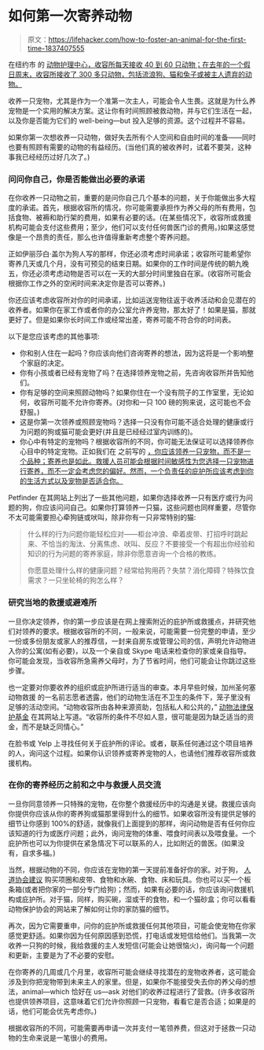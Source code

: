 # 如何第一次寄养动物

> 原文：<https://lifehacker.com/how-to-foster-an-animal-for-the-first-time-1837407555>

在纽约市 的 [动物护理中心，收容所每天接收 40 到 60 只动物；在去年的一个假日周末，收容所接收了 300 多只动物，包括流浪狗、猫和兔子或被主人遗弃的动物。](https://www.amny.com/news/homeless-pets-acc-1.18844852) 



收养一只宠物，尤其是作为一个准第一次主人，可能会令人生畏。这就是为什么养宠物是一个实用的解决方案。这让你有时间照顾被救动物，并与它们生活在一起，以及你是否能为它们的 well-being⁠—but 投入足够的资源。这个过程并不容易。

如果你第一次想收养一只动物，做好失去所有个人空间和自由时间的准备——同时也要有照顾有需要的动物的有益经历。(当他们真的被收养时，试着不要哭，这种事我已经经历过好几次了。)

### 问问你自己，你是否能做出必要的承诺

在你收养一只动物之前，重要的是问你自己几个基本的问题，关于你能做出多大程度的承诺。首先，根据收容所的情况，你可能需要承担作为养父母的所有费用，包括食物、被褥和助行架的费用，如果有必要的话。(在某些情况下，收容所或救援机构可能会支付这些费用；至少，他们可以支付任何兽医门诊的费用。)如果这感觉像是一个昂贵的责任，那么也许值得重新考虑整个寄养问题。

正如伊丽莎白·盖尔为狗人写的那样，你还必须考虑时间承诺；收容所可能希望你寄养几天或几个月，没有可预见的结束日期。如果你的工作时间是传统的朝九晚五，你还必须考虑动物是否可以在一天的大部分时间里独自在家。(收容所可能会根据你工作之外的空闲时间来决定你是否可以寄养。)

你还应该考虑收容所对你的时间承诺，比如运送宠物往返于收养活动和会见潜在的收养者。如果你在家工作或者你的办公室允许养宠物，那太好了！如果是猫，那就更好了。但是如果你长时间工作或经常出差，寄养可能不符合你的时间表。

以下是您应该考虑的其他事项:

*   你和别人住在一起吗？你应该向他们咨询寄养的想法，因为这将是一个影响整个家庭的决定。
*   你有小孩或者已经有宠物了吗？在选择领养宠物之前，先咨询收容所并告知他们。
*   你有足够的空间来照顾动物吗？如果你住在一个没有院子的工作室里，无论如何，收容所可能不允许你寄养。(对你和一只 100 磅的狗来说，这可能也不会舒服。)
*   这是你第一次领养或照顾宠物吗？选择一只没有你可能不适合处理的健康或行为问题的狗或猫可能会更好(并且是已经经过室内训练的)。
*   你心中有特定的宠物吗？根据收容所的不同，你可能无法保证可以选择领养你心目中的特定宠物。正如我们在 之前写的 [，你应该领养一只宠物，而不是一个品种；寄养也是如此。救援人员可能会根据时间敏感性为您选择一只宠物进行寄养，而不一定会考虑您的偏好。然而，一个负责任的庇护所应该考虑到你的生活方式以及宠物是否适合你。](https://lifehacker.com/adopt-a-dog-not-a-breed-1834415902)

Petfinder 在其网站上列出了一些其他问题，如果你选择收养一只有医疗或行为问题的狗，你应该问问自己。如果你打算领养一只猫，这些问题也同样重要，尽管你不太可能需要担心牵狗链或吠叫，除非你有一只非常特别的猫:

> 什么样的行为问题你能轻松应对——柜台冲浪、牵着皮带、打招呼时跳起来、不恰当的淘汰、分离焦虑、吠叫、反应？不要接受一个有超出你经验和知识的行为问题的寄养家庭，除非你愿意咨询一个合格的教练。
> 
> 你愿意处理什么样的健康问题？经常给狗用药？失禁？消化障碍？特殊饮食需求？一只坐轮椅的狗怎么样？

### 研究当地的救援或避难所

一旦你决定领养，你的第一步应该是在网上搜索附近的庇护所或救援点，并研究他们对领养的要求。根据收容所的不同，一般来说，可能需要一份完整的申请，至少一份或多份朋友或家人的推荐信，一封来自房东或管理公司的信，声明允许动物进入你的公寓(如有必要)，以及一个亲自或 Skype 电话来检查你的家或亲自指导。你可能会发现，当收容所急需养父母时，为了节省时间，他们可能会让你跳过这些步骤。

也一定要对你要收养的组织或庇护所进行适当的审查。本月早些时候，加州圣何塞动物救援 的一名前志愿者透露，他们的动物生活在不卫生的条件下，笼子里没有足够的活动空间。“动物收容所由各种来源资助，包括私人和公共的，” [动物法律保护基金](https://aldf.org/article/what-to-do-about-substandard-conditions-at-your-local-animal-shelter/) 在其网站上写道。“收容所的条件不尽如人意，很可能是因为缺乏适当的资金，而不是缺乏同情心。”

在脸书或 Yelp 上寻找任何关于庇护所的评论。或者，联系任何通过这个项目培养的人，询问这个过程。如果你认识领养或寄养宠物的人，也请他们推荐收容所或救援机构。

### 在你的寄养经历之前和之中与救援人员交流

一旦你同意领养一只特殊的宠物，在你整个救援经历中的沟通是关键。救援应该向你提供你应该从你的寄养狗或猫那里得到什么的细节。如果收容所没有提供足够的细节让你感到 100%的舒适，就像我们上面提到的那样，询问动物是否有任何你应该知道的行为或医疗问题；此外，询问宠物的体重、喂食时间表以及喂食量。一个庇护所也可以为你提供在紧急情况下可以联系的人，比如附近的兽医。(如果没有，自求多福。)

当然，根据动物的不同，你应该在宠物的第一天提前准备好你的家。对于狗， [人道协会建议](https://www.humanesociety.org/resources/bringing-your-new-dog-home) 购买项圈和皮带、食物和水碗、食物、床和玩具。你也可以买一个板条箱(或者把你家的一部分专门给狗)；然而，如果有必要的话，你应该询问救援机构或庇护所。对于猫，同样，购买碗，湿或干的食物，和一个猫砂盒；你可以看看动物保护协会的网站来了解如何让你的家防猫的细节。

再次，因为它需要重申，问你的庇护所或救援任何其他项目，可能会使宠物在你家感觉更舒适。如果你因为任何原因感到恐慌，打电话或发短信给他们。当我第一次收养一只狗的时候，我给救援的主人发短信(可能会让她很恼火)，询问每一个问题和更新，主要是为了不必要的安慰。

在你寄养的几周或几个月里，收容所可能会继续寻找潜在的宠物收养者，这可能会涉及到你把宠物带到未来主人的家里。但是，如果你不能接受失去你的养父母的想法，animal⁠—which 恰好在 us⁠—ask 对他们的收养过程进行了营救。(许多收容所也提供领养项目，这意味着它们允许你照顾一只宠物，看看它是否合适；如果是的话，他们可能会优先考虑你。)

根据收容所的不同，可能需要再申请一次并支付一笔领养费，但这对于拯救一只动物的生命来说是一笔很小的费用。